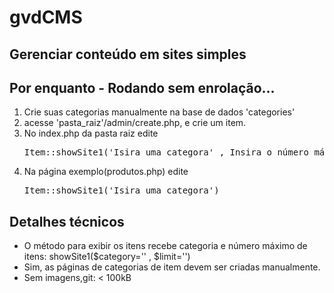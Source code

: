 # gvdCMS 
## Gerenciar conteúdo em sites simples
## Por enquanto - Rodando sem enrolação...
<ol>
<li>Crie suas categorias manualmente na base de dados 'categories'</li>
<li>acesse 'pasta_raiz'/admin/create.php, e crie um item.</li>
<li>No index.php da pasta raiz edite <pre>Item::showSite1('Isira uma categora' , Insira o número máximo de itens )</pre></li>  
  <li>Na página exemplo(produtos.php) edite <pre>Item::showSite1('Isira uma categora')</pre></li>
</ol>

## Detalhes técnicos 
<ul>
<li>O método para exibir os itens recebe categoria e número máximo de itens: showSite1($category='' , $limit='')</li> 
<li>Sim, as páginas de categorias de item devem ser criadas manualmente.</li>
<li>Sem imagens,git: < 100kB</li>  
</ul>


